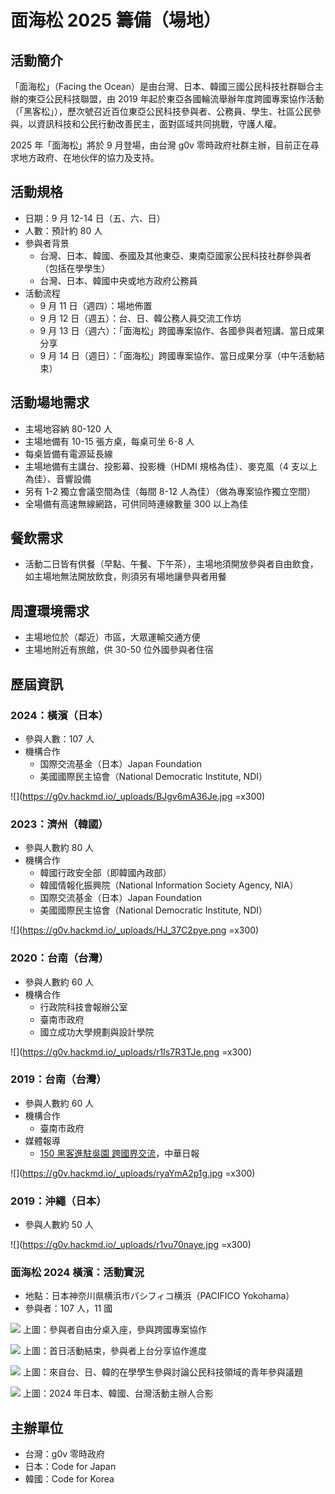 # 面海松 2025 籌備（場地）

## 活動簡介

「面海松」（Facing the Ocean）是由台灣、日本、韓國三國公民科技社群聯合主辦的東亞公民科技聯盟，由 2019 年起於東亞各國輪流舉辦年度跨國專案協作活動（「黑客松」），歷次號召近百位東亞公民科技參與者、公務員、學生、社區公民參與，以資訊科技和公民行動改善民主，面對區域共同挑戰，守護人權。

2025 年「面海松」將於 9 月登場，由台灣 g0v 零時政府社群主辦，目前正在尋求地方政府、在地伙伴的協力及支持。

## 活動規格

- 日期：9 月 12-14 日（五、六、日）
- 人數：預計約 80 人
- 參與者背景
    - 台灣、日本、韓國、泰國及其他東亞、東南亞國家公民科技社群參與者（包括在學學生）
    - 台灣、日本、韓國中央或地方政府公務員
- 活動流程
    - 9 月 11 日（週四）：場地佈置
    - 9 月 12 日（週五）：台、日、韓公務人員交流工作坊
    - 9 月 13 日（週六）：「面海松」跨國專案協作、各國參與者短講、當日成果分享
    - 9 月 14 日（週日）：「面海松」跨國專案協作、當日成果分享（中午活動結束）

## 活動場地需求

- 主場地容納 80-120 人
- 主場地備有 10-15 張方桌，每桌可坐 6-8 人
- 每桌皆備有電源延長線
- 主場地備有主講台、投影幕、投影機（HDMI 規格為佳）、麥克風（4 支以上為佳）、音響設備
- 另有 1-2 獨立會議空間為佳（每間 8-12 人為佳）（做為專案協作獨立空間）
- 全場備有高速無線網路，可供同時連線數量 300 以上為佳

## 餐飲需求

- 活動二日皆有供餐（早點、午餐、下午茶），主場地須開放參與者自由飲食，如主場地無法開放飲食，則須另有場地讓參與者用餐

## 周遭環境需求

- 主場地位於（鄰近）市區，大眾運輸交通方便
- 主場地附近有旅館，供 30-50 位外國參與者住宿

## 歷屆資訊

### 2024：橫濱（日本）

- 參與人數：107 人
- 機構合作
    - 国際交流基金（日本）Japan Foundation
    - 美國國際民主協會（National Democratic Institute, NDI）

![](https://g0v.hackmd.io/_uploads/BJgv6mA36Je.jpg =x300)

### 2023：濟州（韓國）

- 參與人數約 80 人
- 機構合作
    - 韓國行政安全部（即韓國內政部）
    - 韓國情報化振興院（National Information Society Agency, NIA）
    - 国際交流基金（日本）Japan Foundation
    - 美國國際民主協會（National Democratic Institute, NDI）

![](https://g0v.hackmd.io/_uploads/HJ_37C2pye.png =x300)

### 2020：台南（台灣）

- 參與人數約 60 人
- 機構合作
    - 行政院科技會報辦公室
    - 臺南市政府
    - 國立成功大學規劃與設計學院

![](https://g0v.hackmd.io/_uploads/r1Is7R3TJe.png =x300)

### 2019：台南（台灣）

- 參與人數約 60 人
- 機構合作
    - 臺南市政府
- 媒體報導
    - [150 黑客進駐吳園 跨國界交流](https://www.cdns.com.tw/articles/82940)，中華日報

![](https://g0v.hackmd.io/_uploads/ryaYmA2p1g.jpg =x300)

### 2019：沖繩（日本）

- 參與人數約 50 人

![](https://g0v.hackmd.io/_uploads/r1vu70naye.jpg =x300)

### 面海松 2024 橫濱：活動實況

- 地點：日本神奈川県横浜市パシフィコ横浜（PACIFICO Yokohama）
- 參與者：107 人，11 國

![](https://g0v.hackmd.io/_uploads/HkeIP7vFTJl.jpg)
上圖：參與者自由分桌入座，參與跨國專案協作

![](https://g0v.hackmd.io/_uploads/BkOeVvFT1l.jpg)
上圖：首日活動結束，參與者上台分享協作進度

![](https://g0v.hackmd.io/_uploads/rJx50VvKTyl.jpg)
上圖：來自台、日、韓的在學學生參與討論公民科技領域的青年參與議題

![](https://g0v.hackmd.io/_uploads/BJdaNwY6Jg.jpg)
上圖：2024 年日本、韓國、台灣活動主辦人合影

## 主辦單位

- 台灣：g0v 零時政府
- 日本：Code for Japan
- 韓國：Code for Korea

